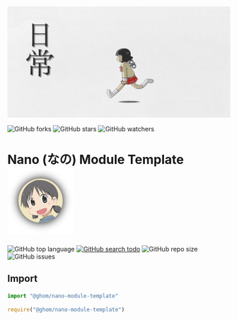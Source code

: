 ![nano banner](https://raw.githubusercontent.com/CamilleAbella/Nano/master/assets/images/banner.jpg)

![GitHub forks](https://img.shields.io/github/forks/CamilleAbella/NanoModuleTemplate?color=black&logo=github&style=for-the-badge) ![GitHub stars](https://img.shields.io/github/stars/CamilleAbella/NanoModuleTemplate?color=black&logo=github&style=for-the-badge) ![GitHub watchers](https://img.shields.io/github/watchers/CamilleAbella/NanoModuleTemplate?color=black&logo=github&style=for-the-badge)

# Nano (なの) Module Template ![](https://raw.githubusercontent.com/CamilleAbella/Nano/master/assets/images/logo.png)

![GitHub top language](https://img.shields.io/github/languages/top/CamilleAbella/NanoModuleTemplate?color=%23BDB76B&style=plastic)
[![GitHub search todo](https://img.shields.io/github/search/CamilleAbella/NanoModuleTemplate/todo?color=%23BDB76B&label=todo%20count&style=plastic)](https://github.com/CamilleAbella/Nano-ReactionRole/search?l=TypeScript&q=todo)
![GitHub repo size](https://img.shields.io/github/repo-size/CamilleAbella/NanoModuleTemplate?color=%23BDB76B&label=size&style=plastic)
![GitHub issues](https://img.shields.io/github/issues/CamilleAbella/NanoModuleTemplate?color=%23BDB76B&style=plastic)

## Import

```ts
import "@ghom/nano-module-template"
```

```js
require("@ghom/nano-module-template")
```
